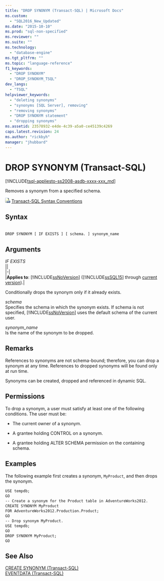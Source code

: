 ```yaml
---
title: "DROP SYNONYM (Transact-SQL) | Microsoft Docs"
ms.custom: 
  - "SQL2016_New_Updated"
ms.date: "2015-10-10"
ms.prod: "sql-non-specified"
ms.reviewer: ""
ms.suite: ""
ms.technology: 
  - "database-engine"
ms.tgt_pltfrm: ""
ms.topic: "language-reference"
f1_keywords: 
  - "DROP SYNONYM"
  - "DROP_SYNONYM_TSQL"
dev_langs: 
  - "TSQL"
helpviewer_keywords: 
  - "deleting synonyms"
  - "synonyms [SQL Server], removing"
  - "removing synonyms"
  - "DROP SYNONYM statement"
  - "dropping synonyms"
ms.assetid: 23578932-e4de-4c39-a5a0-ce45139c4269
caps.latest.revision: 24
ms.author: "rickbyh"
manager: "jhubbard"
---
```

# DROP SYNONYM (Transact-SQL)
[!INCLUDE[tsql-appliesto-ss2008-asdb-xxxx-xxx_md](../../relational-databases/import-export/includes/tsql-appliesto-ss2008-asdb-xxxx-xxx-md.md)]

  Removes a synonym from a specified schema.  
  
 ![Topic link icon](../../a9notintoc/media/topic-link.gif "Topic link icon") [Transact-SQL Syntax Conventions](../../t-sql/language-elements/transact-sql-syntax-conventions-transact-sql.md)  
  
## Syntax  
  
```  
  
DROP SYNONYM [ IF EXISTS ] [ schema. ] synonym_name  
```  
  
## Arguments  
 *IF EXISTS*  
 ||  
|-|  
|**Applies to**: [!INCLUDE[ssNoVersion](../../a9notintoc/includes/ssnoversion-md.md)] ([!INCLUDE[ssSQL15](../../a9notintoc/includes/sssql15-md.md)] through [current version](http://go.microsoft.com/fwlink/p/?LinkId=299658)).|  
  
 Conditionally drops the synonym only if it already exists.  
  
 *schema*  
 Specifies the schema in which the synonym exists. If schema is not specified, [!INCLUDE[ssNoVersion](../../a9notintoc/includes/ssnoversion-md.md)] uses the default schema of the current user.  
  
 *synonym_name*  
 Is the name of the synonym to be dropped.  
  
## Remarks  
 References to synonyms are not schema-bound; therefore, you can drop a synonym at any time. References to dropped synonyms will be found only at run time.  
  
 Synonyms can be created, dropped and referenced in dynamic SQL.  
  
## Permissions  
 To drop a synonym, a user must satisfy at least one of the following conditions. The user must be:  
  
-   The current owner of a synonym.  
  
-   A grantee holding CONTROL on a synonym.  
  
-   A grantee holding ALTER SCHEMA permission on the containing schema.  
  
## Examples  
 The following example first creates a synonym, `MyProduct`, and then drops the synonym.  
  
```  
USE tempdb;  
GO  
-- Create a synonym for the Product table in AdventureWorks2012.  
CREATE SYNONYM MyProduct  
FOR AdventureWorks2012.Production.Product;  
GO  
-- Drop synonym MyProduct.  
USE tempdb;  
GO  
DROP SYNONYM MyProduct;  
GO  
```  
  
## See Also  
 [CREATE SYNONYM &#40;Transact-SQL&#41;](../../t-sql/statements/create-synonym-transact-sql.md)   
 [EVENTDATA &#40;Transact-SQL&#41;](../../t-sql/functions/eventdata-transact-sql.md)  
  
  